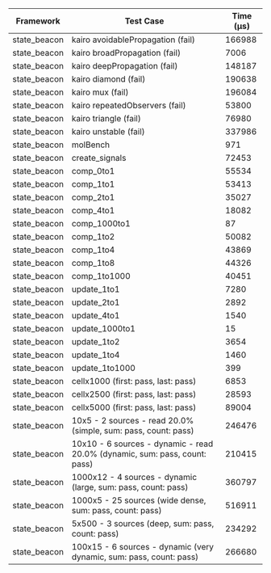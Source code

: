 | Framework | Test Case | Time (μs) |
| --- | --- | --- |
| state_beacon | kairo avoidablePropagation (fail) | 166988 |
| state_beacon | kairo broadPropagation (fail) | 7006 |
| state_beacon | kairo deepPropagation (fail) | 148187 |
| state_beacon | kairo diamond (fail) | 190638 |
| state_beacon | kairo mux (fail) | 196084 |
| state_beacon | kairo repeatedObservers (fail) | 53800 |
| state_beacon | kairo triangle (fail) | 76980 |
| state_beacon | kairo unstable (fail) | 337986 |
| state_beacon | molBench | 971 |
| state_beacon | create_signals | 72453 |
| state_beacon | comp_0to1 | 55534 |
| state_beacon | comp_1to1 | 53413 |
| state_beacon | comp_2to1 | 35027 |
| state_beacon | comp_4to1 | 18082 |
| state_beacon | comp_1000to1 | 87 |
| state_beacon | comp_1to2 | 50082 |
| state_beacon | comp_1to4 | 43869 |
| state_beacon | comp_1to8 | 44326 |
| state_beacon | comp_1to1000 | 40451 |
| state_beacon | update_1to1 | 7280 |
| state_beacon | update_2to1 | 2892 |
| state_beacon | update_4to1 | 1540 |
| state_beacon | update_1000to1 | 15 |
| state_beacon | update_1to2 | 3654 |
| state_beacon | update_1to4 | 1460 |
| state_beacon | update_1to1000 | 399 |
| state_beacon | cellx1000 (first: pass, last: pass) | 6853 |
| state_beacon | cellx2500 (first: pass, last: pass) | 28593 |
| state_beacon | cellx5000 (first: pass, last: pass) | 89004 |
| state_beacon | 10x5 - 2 sources - read 20.0% (simple, sum: pass, count: pass) | 246476 |
| state_beacon | 10x10 - 6 sources - dynamic - read 20.0% (dynamic, sum: pass, count: pass) | 210415 |
| state_beacon | 1000x12 - 4 sources - dynamic (large, sum: pass, count: pass) | 360797 |
| state_beacon | 1000x5 - 25 sources (wide dense, sum: pass, count: pass) | 516911 |
| state_beacon | 5x500 - 3 sources (deep, sum: pass, count: pass) | 234292 |
| state_beacon | 100x15 - 6 sources - dynamic (very dynamic, sum: pass, count: pass) | 266680 |
